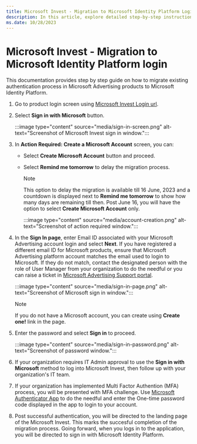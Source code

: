 ```yaml
---
title: Microsoft Invest - Migration to Microsoft Identity Platform Login
description: In this article, explore detailed step-by-step instructions on how to migrate an existing authentication process to the Microsoft Identity Platform.
ms.date: 10/28/2023
---
```


# Microsoft Invest - Migration to Microsoft Identity Platform login

This documentation provides step by step guide on how to migrate existing authentication process in Microsoft Advertising products to Microsoft Identity Platform.

1. Go to product login screen using [Microsoft Invest Login url](https://invest.xandr.com/login).

1. Select **Sign in with Microsoft** button.

    :::image type="content" source="media/sign-in-screen.png" alt-text="Screenshot of Microsoft Invest sign in window.":::

1. In **Action Required: Create a Microsoft Account** screen, you can:

    - Select **Create Microsoft Account** button and proceed.

    - Select **Remind me tomorrow** to delay the migration process.

      > [!NOTE]
      > This option to delay the migration is available till 16 June, 2023 and a countdown is displayed next to **Remind me tomorrow** to show how many days are remaining till then. Post June 16, you will have the option to select **Create Microsoft Account** only.

      :::image type="content" source="media/account-creation.png" alt-text="Screenshot of action required window.":::

1. In the **Sign In page**, enter Email ID associated with your Microsoft Advertising account login and select **Next**. If you have registered a different email ID for Microsoft products, ensure that Microsoft Advertising platform account matches the email used to login to Microsoft. If they do not match, contact the designated person with the role of User Manager from your organization to do the needful or you can raise a ticket in [Microsoft Advertising Support portal](https://support.ads.microsoft.com).

     :::image type="content" source="media/sign-in-page.png" alt-text="Screenshot of Microsoft sign in window.":::

     > [!NOTE]
     > If you do not have a Microsoft account, you can create using **Create one!** link in the page.

1. Enter the password and select **Sign in** to proceed.

     :::image type="content" source="media/sign-in-password.png" alt-text="Screenshot of password window.":::

1. If your organization requires IT Admin approval to use the **Sign in with Microsoft** method to log into Microsoft Invest, then follow up with your organization's IT team.

1. If your organization has implemented Multi Factor Authention (MFA) process, you will be presented with MFA challenge. Use [Microsoft Authenticator App](https://www.microsoft.com/en-in/security/mobile-authenticator-app) to do the needful and enter the One-time password code displayed in the app to login to your account.

1. Post successful authentication, you will be directed to the landing page of the Microsoft Invest. This marks the succesful completion of the migration process. Going forward, when you logs in to the application, you will be directed to sign in with Microsoft Identity Platform.
